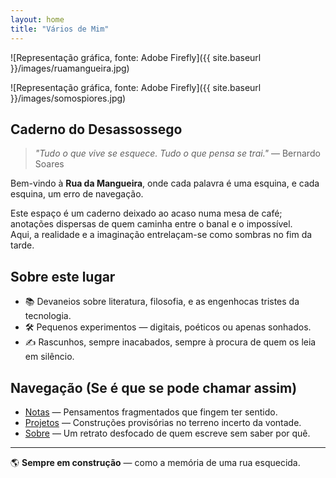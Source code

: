 ```yaml
---
layout: home
title: "Vários de Mim"
---
```


![Representação gráfica, fonte: Adobe Firefly]({{ site.baseurl }}/images/ruamangueira.jpg)

![Representação gráfica, fonte: Adobe Firefly]({{ site.baseurl }}/images/somospiores.jpg)


## Caderno do Desassossego

> *"Tudo o que vive se esquece. Tudo o que pensa se trai."* — Bernardo Soares

Bem-vindo à **Rua da Mangueira**, onde cada palavra é uma esquina, e cada esquina, um erro de navegação.

Este espaço é um caderno deixado ao acaso numa mesa de café; anotações dispersas de quem caminha entre o banal e o impossível.  
Aqui, a realidade e a imaginação entrelaçam-se como sombras no fim da tarde.

## Sobre este lugar

- 📚 Devaneios sobre literatura, filosofia, e as engenhocas tristes da tecnologia.
- 🛠️ Pequenos experimentos — digitais, poéticos ou apenas sonhados.
- ✍️ Rascunhos, sempre inacabados, sempre à procura de quem os leia em silêncio.

## Navegação (Se é que se pode chamar assim)

- [Notas](/notas) — Pensamentos fragmentados que fingem ter sentido.
- [Projetos](/projetos) — Construções provisórias no terreno incerto da vontade.
- [Sobre](/sobre) — Um retrato desfocado de quem escreve sem saber por quê.

---

🌎 **Sempre em construção** — como a memória de uma rua esquecida.

